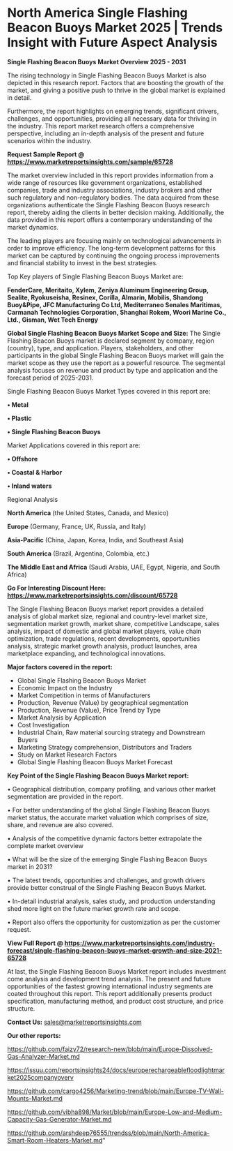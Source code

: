 # North America Single Flashing Beacon Buoys Market 2025 | Trends Insight with Future Aspect Analysis

<Strong> Single Flashing Beacon Buoys Market Overview 2025 - 2031</strong>

The rising technology in Single Flashing Beacon Buoys Market is also depicted in this research report. Factors that are boosting the growth of the market, and giving a positive push to thrive in the global market is explained in detail.

Furthermore, the report highlights on emerging trends, significant drivers, challenges, and opportunities, providing all necessary data for thriving in the industry. This report market research offers a comprehensive perspective, including an in-depth analysis of the present and future scenarios within the industry.

<strong>Request Sample Report @ <a href=https://www.marketreportsinsights.com/sample/65728>https://www.marketreportsinsights.com/sample/65728</a></strong>

The market overview included in this report provides information from a wide range of resources like government organizations, established companies, trade and industry associations, industry brokers and other such regulatory and non-regulatory bodies. The data acquired from these organizations authenticate the Single Flashing Beacon Buoys research report, thereby aiding the clients in better decision making. Additionally, the data provided in this report offers a contemporary understanding of the market dynamics.

The leading players are focusing mainly on technological advancements in order to improve efficiency. The long-term development patterns for this market can be captured by continuing the ongoing process improvements and financial stability to invest in the best strategies.

Top Key players of Single Flashing Beacon Buoys Market are:

<strong>FenderCare, Meritaito, Xylem, Zeniya Aluminum Engineering Group, Sealite, Ryokuseisha, Resinex, Corilla, Almarin, Mobilis, Shandong Buoy&Pipe, JFC Manufacturing Co Ltd, Mediterraneo Senales Maritimas, Carmanah Technologies Corporation, Shanghai Rokem, Woori Marine Co., Ltd., Gisman, Wet Tech Energy</strong>

<strong><b>Global Single Flashing Beacon Buoys Market Scope and Size:</b></strong>
The Single Flashing Beacon Buoys market is declared segment by company, region (country), type, and application. Players, stakeholders, and other participants in the global Single Flashing Beacon Buoys market will gain the market scope as they use the report as a powerful resource. The segmental analysis focuses on revenue and product by type and application and the forecast period of 2025-2031.

Single Flashing Beacon Buoys Market Types covered in this report are:

<strong>• Metal

• Plastic

• Single Flashing Beacon Buoys</strong>

Market Applications covered in this report are:

<strong>• Offshore

• Coastal & Harbor

• Inland waters</strong> 

Regional Analysis

<strong>North America</strong> (the United States, Canada, and Mexico)

<strong>Europe</strong> (Germany, France, UK, Russia, and Italy)

<strong>Asia-Pacific</strong> (China, Japan, Korea, India, and Southeast Asia)

<strong>South America</strong> (Brazil, Argentina, Colombia, etc.)

<strong>The Middle East and Africa</strong> (Saudi Arabia, UAE, Egypt, Nigeria, and South Africa)

<strong>Go For Interesting Discount Here: <a href=https://www.marketreportsinsights.com/discount/65728>https://www.marketreportsinsights.com/discount/65728</a></strong>

The Single Flashing Beacon Buoys market report provides a detailed analysis of global market size, regional and country-level market size, segmentation market growth, market share, competitive Landscape, sales analysis, impact of domestic and global market players, value chain optimization, trade regulations, recent developments, opportunities analysis, strategic market growth analysis, product launches, area marketplace expanding, and technological innovations.

<strong><b>Major factors covered in the report:</b></strong>
<ul>
  <li>Global Single Flashing Beacon Buoys Market </li>
  <li>Economic Impact on the Industry</li>
  <li>Market Competition in terms of Manufacturers</li>
  <li>Production, Revenue (Value) by geographical segmentation</li>
  <li>Production, Revenue (Value), Price Trend by Type</li>
  <li>Market Analysis by Application</li>
  <li>Cost Investigation</li>
  <li>Industrial Chain, Raw material sourcing strategy and Downstream Buyers</li>
  <li>Marketing Strategy comprehension, Distributors and Traders</li>
  <li>Study on Market Research Factors</li>
  <li>Global Single Flashing Beacon Buoys Market Forecast</li>
</ul>

<strong><b>Key Point of the Single Flashing Beacon Buoys Market report:</b></strong>

• Geographical distribution, company profiling, and various other market segmentation are provided in the report.

• For better understanding of the global Single Flashing Beacon Buoys market status, the accurate market valuation which comprises of size, share, and revenue are also covered.

• Analysis of the competitive dynamic factors better extrapolate the complete market overview

• What will be the size of the emerging Single Flashing Beacon Buoys market in 2031?

• The latest trends, opportunities and challenges, and growth drivers provide better construal of the Single Flashing Beacon Buoys Market.

• In-detail industrial analysis, sales study, and production understanding shed more light on the future market growth rate and scope.

• Report also offers the opportunity for customization as per the customer request.

<strong><b>View Full Report @ <a href=https://www.marketreportsinsights.com/industry-forecast/single-flashing-beacon-buoys-market-growth-and-size-2021-65728>https://www.marketreportsinsights.com/industry-forecast/single-flashing-beacon-buoys-market-growth-and-size-2021-65728</a></b></strong>


At last, the Single Flashing Beacon Buoys Market report includes investment come analysis and development trend analysis. The present and future opportunities of the fastest growing international industry segments are coated throughout this report. This report additionally presents product specification, manufacturing method, and product cost structure, and price structure.

<strong>Contact Us:</strong>
sales@marketreportsinsights.com

<strong>Our other reports:</strong>

<a href=https://github.com/faizy72/research-new/blob/main/Europe-Dissolved-Gas-Analyzer-Market.md>https://github.com/faizy72/research-new/blob/main/Europe-Dissolved-Gas-Analyzer-Market.md</a>

<a href=https://issuu.com/reportsinsights24/docs/europerechargeablefloodlightmarket2025companyoverv>https://issuu.com/reportsinsights24/docs/europerechargeablefloodlightmarket2025companyoverv</a>

<a href=https://github.com/cargo4256/Marketing-trend/blob/main/Europe-TV-Wall-Mounts-Market.md>https://github.com/cargo4256/Marketing-trend/blob/main/Europe-TV-Wall-Mounts-Market.md</a>

<a href=https://github.com/vibha898/Market/blob/main/Europe-Low-and-Medium-Capacity-Gas-Generator-Market.md>https://github.com/vibha898/Market/blob/main/Europe-Low-and-Medium-Capacity-Gas-Generator-Market.md</a>

<a href=https://github.com/arshdeep76555/trendss/blob/main/North-America-Smart-Room-Heaters-Market.md>https://github.com/arshdeep76555/trendss/blob/main/North-America-Smart-Room-Heaters-Market.md</a>"
